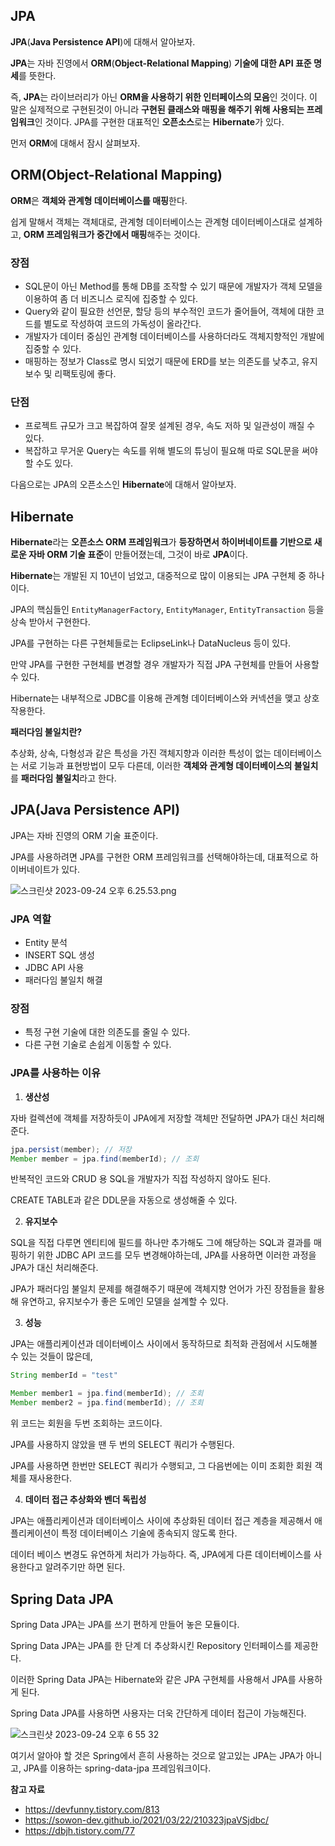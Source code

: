 ## JPA
**JPA**(**Java Persistence API**)에 대해서 알아보자. 

**JPA**는 자바 진영에서 **ORM**(**Object-Relational Mapping**) **기술에 대한 API 표준 명세**를 뜻한다.

즉, **JPA**는 라이브러리가 아닌 **ORM을 사용하기 위한 인터페이스의 모음**인 것이다. 이 말은 실제적으로 구현된것이 아니라 **구현된 클래스와 매핑을 해주기 위해 사용되는 프레임워크**인 것이다. JPA를 구현한 대표적인 **오픈소스**로는 **Hibernate**가 있다.

먼저 **ORM**에 대해서 잠시 살펴보자.

## ORM(Object-Relational Mapping)

**ORM**은 **객체와 관계형 데이터베이스를 매핑**한다. 

쉽게 말해서 객체는 객체대로, 관계형 데이터베이스는 관계형 데이터베이스대로 설계하고, **ORM 프레임워크가 중간에서 매핑**해주는 것이다.

### **장점**

- SQL문이 아닌 Method를 통해 DB를 조작할 수 있기 때문에 개발자가 객체 모델을 이용하여 좀 더 비즈니스 로직에 집중할 수 있다.
- Query와 같이 필요한 선언문, 할당 등의 부수적인 코드가 줄어들어, 객체에 대한 코드를 별도로 작성하여 코드의 가독성이 올라간다.
- 개발자가 데이터 중심인 관계형 데이터베이스를 사용하더라도 객체지향적인 개발에 집중할 수 있다.
- 매핑하는 정보가 Class로 명시 되었기 때문에 ERD를 보는 의존도를 낮추고, 유지보수 및 리팩토링에 좋다.

### **단점**

- 프로젝트 규모가 크고 복잡하여 잘못 설계된 경우, 속도 저하 및 일관성이 깨질 수 있다.
- 복잡하고 무거운 Query는 속도를 위해 별도의 튜닝이 필요해 따로 SQL문을 써야할 수도 있다.

다음으로는 JPA의 오픈소스인 **Hibernate**에 대해서 알아보자.

## Hibernate

**Hibernate**라는 **오픈소스 ORM 프레임워크**가 **등장하면서 하이버네이트를 기반으로 새로운 자바 ORM 기술 표준**이 만들어졌는데, 그것이 바로 **JPA**이다.

**Hibernate**는 개발된 지 10년이 넘었고, 대중적으로 많이 이용되는 JPA 구현체 중 하나이다.

JPA의 핵심들인 `EntityManagerFactory`, `EntityManager`, `EntityTransaction` 등을 상속 받아서 구현한다.

JPA를 구현하는 다른 구현체들로는 EclipseLink나 DataNucleus 등이 있다.

만약 JPA를 구현한 구현체를 변경할 경우 개발자가 직접 JPA 구현체를 만들어 사용할 수 있다.

Hibernate는 내부적으로 JDBC를 이용해 관계형 데이터베이스와 커넥션을 맺고 상호작용한다.

**패러다임 불일치란?**

추상화, 상속, 다형성과 같은 특성을 가진 객체지향과 이러한 특성이 없는 데이터베이스는 서로 기능과 표현방법이 모두 다른데, 이러한 **객체와 관계형 데이터베이스의 불일치**를 **패러다임 불일치**라고 한다.

## JPA(Java Persistence API)

JPA는 자바 진영의 ORM 기술 표준이다.

JPA를 사용하려면 JPA를 구현한 ORM 프레임워크를 선택해야하는데, 대표적으로 하이버네이트가 있다.

![스크린샷 2023-09-24 오후 6.25.53.png](https://github.com/Heo-y-y/development-blog/assets/112863029/07c97b12-6ce8-4de5-a126-c2f72d1584c0)

### JPA 역할

- Entity 분석
- INSERT SQL 생성
- JDBC API 사용
- 패러다임 불일치 해결

### 장점

- 특정 구현 기술에 대한 의존도를 줄일 수 있다.
- 다른 구현 기술로 손쉽게 이동할 수 있다.

### JPA를 사용하는 이유

1. **생산성**

자바 컬렉션에 객체를 저장하듯이 JPA에게 저장할 객체만 전달하면 JPA가 대신 처리해준다.

```java
jpa.persist(member); // 저장
Member member = jpa.find(memberId); // 조회
```

반복적인 코드와 CRUD 용 SQL을 개발자가 직접 작성하지 않아도 된다.

CREATE TABLE과 같은 DDL문을 자동으로 생성해줄 수 있다.

2. **유지보수**

SQL을 직접 다루면 엔티티에 필드를 하나만 추가해도 그에 해당하는 SQL과 결과를 매핑하기 위한 JDBC API 코드를 모두 변경해야하는데, JPA를 사용하면 이러한 과정을 JPA가 대신 처리해준다.

JPA가 패러다임 불일치 문제를 해결해주기 때문에 객체지향 언어가 가진 장점들을 활용해 유연하고, 유지보수가 좋은 도메인 모델을 설계할 수 있다.

3. **성능**

JPA는 애플리케이션과 데이터베이스 사이에서 동작하므로 최적화 관점에서 시도해볼 수 있는 것들이 많은데,

```java
String memberId = "test"

Member member1 = jpa.find(memberId); // 조회
Member member2 = jpa.find(memberId); // 조회
```

위 코드는 회원을 두번 조회하는 코드이다.

JPA를 사용하지 않았을 땐 두 번의 SELECT 쿼리가 수행된다.

JPA를 사용하면 한번만 SELECT 쿼리가 수행되고, 그 다음번에는 이미 조회한 회원 객체를 재사용한다.

4. **데이터 접근 추상화와 벤더 독립성**

JPA는 애플리케이션과 데이터베이스 사이에 추상화된 데이터 접근 계층을 제공해서 애플리케이션이 특정 데이터베이스 기술에 종속되지 않도록 한다.

데이터 베이스 변경도 유연하게 처리가 가능하다. 즉, JPA에게 다른 데이터베이스를 사용한다고 알려주기만 하면 된다.

## Spring Data JPA

Spring Data JPA는 JPA를 쓰기 편하게 만들어 놓은 모듈이다.

Spring Data JPA는 JPA를 한 단계 더 추상화시킨 Repository 인터페이스를 제공한다.

이러한 Spring Data JPA는 Hibernate와 같은 JPA 구현체를 사용해서 JPA를 사용하게 된다.

Spring Data JPA를 사용하면 사용자는 더욱 간단하게 데이터 접근이 가능해진다.

![스크린샷 2023-09-24 오후 6 55 32](https://github.com/Heo-y-y/development-blog/assets/112863029/92be1c83-6641-4e74-b58c-94d4e053d00f)

여기서 알아야 할 것은 Spring에서 흔히 사용하는 것으로 알고있는 JPA는 JPA가 아니고, JPA를 이용하는 spring-data-jpa 프레임워크이다.

**참고 자료**

- <https://devfunny.tistory.com/813>
- <https://sowon-dev.github.io/2021/03/22/210323jpaVSjdbc/>
- <https://dbjh.tistory.com/77>
